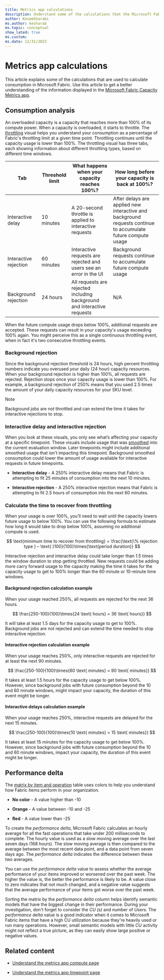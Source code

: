 ```yaml
---
title: Metrics app calculations
description: Understand some of the calculations that the Microsoft Fabric Capacity Metrics app uses to calculate consumption.
author: KesemSharabi
ms.author: kesharab
ms.topic: conceptual
show_lated: true
ms.custom:
ms.date: 12/31/2023
---
```


# Metrics app calculations

This article explains some of the calculations that are used to calculate consumption in Microsoft Fabric. Use this article to get a better understanding of the information displayed in the [Microsoft Fabric Capacity Metrics app](metrics-app.md).

## Consumption analysis

An overloaded capacity is a capacity that reaches more than 100% of its compute power. When a capacity is overloaded, it starts to throttle. The [throttling](metrics-app-compute-page.md#throttling) visual helps you understand your consumption as a percentage of Fabric's throttling limit at a given time point. Throttling continues until the capacity usage is lower than 100%. The throttling visual has three tabs, each showing information about different throttling types, based on different time windows.

| Tab                   | Threshold limit | What happens when your capacity reaches 100%?                                         |How long before your capacity is back at 100%? |
|-----------------------|-----------------|-------------------------------------------------------------------------|---|
| Interactive delay     | 10 minutes      | A 20-second throttle is applied to interactive requests                 | After delays are applied new interactive and background requests continue to accumulate future compute usage |
| Interactive rejection | 60 minutes      | Interactive requests are rejected and users see an error in the UI      | Background requests continue to accumulate future compute usage |
| Background rejection  | 24 hours        | All requests are rejected including background and interactive requests | N/A   |

When the future compute usage drops below 100%, additional requests are accepted. These requests can result in your capacity's usage exceeding 100% again. You might perceive this as a single continuous throttling event, when in fact it's two consecutive throttling events.

### Background rejection

Since the background rejection threshold is 24 hours, high percent throttling numbers indicate you overused your daily (24 hour) capacity resources. When your background rejection is higher than 100%, all requests are rejected. Rejection stops once your capacity usage is lower than 100%. For example, a background rejection of 250% means that you used 2.5 times the amount of your daily capacity resources for your SKU level.

>[!NOTE]
>Background jobs are not throttled and can extend the time it takes for interactive rejections to stop.

### Interactive delay and interactive rejection

When you look at these visuals, you only see what’s affecting your capacity at a specific timepoint. These visuals include usage that was [smoothed](throttling.md#balance-between-performance-and-reliability) into the current evaluation window. Later timepoints might include additional smoothed usage that isn't impacting this timepoint. Background smoothed consumption could lower the amount of usage available for interactive requests in future timepoints.

* **Interactive delay** - A 250% interactive delay means that Fabric is attempting to fit 25 minutes of consumption into the next 10 minutes.

* **Interactive rejection** - A 250% interactive rejection means that Fabric is attempting to fit 2.5 hours of consumption into the next 60 minutes.

### Calculate the time to recover from throttling

When your usage is over 100%, you’ll need to wait until the capacity lowers future usage to below 100%. You can use the following formula to estimate how long it would take to drop below 100%, assuming no additional compute is used.

$$
\text{minimum time to recover from throttling} = \frac{\text{\% rejection type } – \text{ }100}{100}\times{\text{period duration}}
$$

Interactive rejection and interactive delay could take longer than 1.5 times the window duration to stop getting throttled. New requests could be adding more carry forward usage to the capacity making the time it takes for the capacity usage to get to 100% longer than the 60 minute or 10-minute time windows.

#### Background rejection calculation example

When your usage reached 250%, all requests are rejected for the next 36 hours.

$$
\frac{250-100}{100}\times{24 \text{ hours} = 36 \text{ hours}}
$$

It will take at least 1.5 days for the capacity usage to get to 100%. Background jobs are not rejected and can extend the time needed to stop interactive rejection.

#### Interactive rejection calculation example

When your usage reaches 250%, only interactive requests are rejected for at least the next 90 minutes.

$$
\frac{250-100}{100}\times{60 \text{ minutes} = 90 \text{ minutes}}
$$

It takes at least 1.5 hours for the capacity usage to get below 100%. However, since background jobs with future consumption beyond the 10 and 60 minute windows, might impact your capacity, the duration of this event might be longer.

#### Interactive delays calculation example

When your usage reaches 250%, interactive requests are delayed for the next 15 minutes.

$$
\frac{250-100}{100}\times{10 \text{ minutes} = 15 \text{ minutes}}
$$

It takes at least 15 minutes for the capacity usage to get below 100%. However, since background jobs with future consumption beyond the 10 and 60 minute windows, impact your capacity, the duration of this event might be longer.

## Performance delta

The [matrix by item and operation](metrics-app-compute-page.md#matrix-by-item-and-operation) table uses colors to help you understand how Fabric items perform in your organization.

* **No color** - A value higher than -10

* **Orange** - A value between -10 and -25

* **Red** - A value lower than -25

To create the *performance delta*, Microsoft Fabric calculates an hourly average for all the fast operations that take under 200 milliseconds to complete. The hourly value is used as a slow moving average over the last seven days (168 hours). The slow moving average is then compared to the average between the most recent data point, and a data point from seven days ago. The *performance delta* indicates the difference between these two averages.

You can use the *performance delta* value to assess whether the average performance of your items improved or worsened over the past week. The higher the value is, the better the performance is likely to be. A value close to zero indicates that not much changed, and a negative value suggests that the average performance of your items got worse over the past week.

Sorting the matrix by the *performance delta* column helps identify semantic models that have the biggest change in their performance. During your investigation, don't forget to consider the *CU (s)* and number of *Users*. The *performance delta* value is a good indicator when it comes to Microsoft Fabric items that have a high CU utilization because they're heavily used or run many operations. However, small semantic models with little CU activity might not reflect a true picture, as they can easily show large positive or negative values.

## Related content

* [Understand the metrics app compute page](metrics-app-compute-page.md)

* [Understand the metrics app timepoint page](metrics-app-timepoint-page.md)

